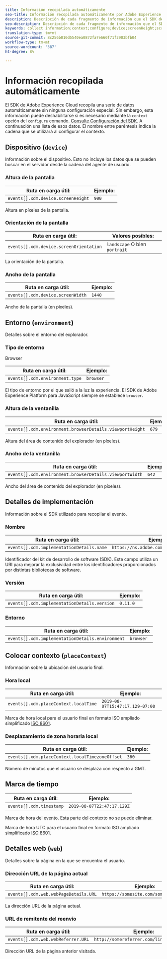 ```yaml
---
title: Información recopilada automáticamente
seo-title: Información recopilada automáticamente por Adobe Experience Platform Web SDK
description: Descripción de cada fragmento de información que el SDK de Adobe Experience Cloud recopila automáticamente
seo-description: Descripción de cada fragmento de información que el SDK de Adobe Experience Cloud recopila automáticamente
keywords: collect information;context;configure;device;screenHeight;screen Height;screenOrientation;screen Orientation;screenWidth;screen Width;environment;viewportHeight;viewport Height;viewportWidth;viewport Width;crowserDetails;browser details;implementationDetails;implementation Details;name;version;placeContext;localTime;local Time;localTimezoneOffset;local Timezone Offset;timestamp;web;url;webPageDetails;web Page Details;webReferrer;web Referrer;landscape;portrait;
translation-type: tm+mt
source-git-commit: 8c256b010d5540ea0872fa7e660f71f2903bfb04
workflow-type: tm+mt
source-wordcount: '387'
ht-degree: 8%

---
```



# Información recopilada automáticamente

El SDK de Adobe Experience Cloud recopila una serie de datos automáticamente sin ninguna configuración especial. Sin embargo, esta información puede deshabilitarse si es necesario mediante la `context` opción del `configure` comando. [Consulte Configuración del SDK](../fundamentals/configuring-the-sdk.md). A continuación una lista de esos datos. El nombre entre paréntesis indica la cadena que se utilizará al configurar el contexto.

## Dispositivo (`device`)

Información sobre el dispositivo. Esto no incluye los datos que se pueden buscar en el servidor desde la cadena del agente de usuario.

### Altura de la pantalla

| **Ruta en carga útil:** | **Ejemplo:** |
| ---------------------------------- | ------------ |
| `events[].xdm.device.screenHeight` | `900` |

Altura en píxeles de la pantalla.

### Orientación de la pantalla

| **Ruta en carga útil:** | **Valores posibles:** |
| --------------------------------------- | ------------------------- |
| `events[].xdm.device.screenOrientation` | `landscape` O bien `portrait` |

La orientación de la pantalla.

### Ancho de la pantalla

| **Ruta en carga útil:** | **Ejemplo:** |
| --------------------------------- | ------------ |
| `events[].xdm.device.screenWidth` | `1440` |

Ancho de la pantalla (en píxeles).

## Entorno (`environment`)

Detalles sobre el entorno del explorador.

### Tipo de entorno

Browser

| **Ruta en carga útil:** | **Ejemplo:** |
| ------------------------------- | ------------ |
| `events[].xdm.environment.type` | `browser` |

El tipo de entorno por el que salió a la luz la experiencia. El SDK de Adobe Experience Platform para JavaScript siempre se establece `browser`.

### Altura de la ventanilla

| **Ruta en carga útil:** | **Ejemplo:** |
| -------------------------------------------------------- | ------------ |
| `events[].xdm.environment.browserDetails.viewportHeight` | `679` |

Altura del área de contenido del explorador (en píxeles).

### Ancho de la ventanilla

| **Ruta en carga útil:** | **Ejemplo:** |
| ------------------------------------------------------- | ------------ |
| `events[].xdm.environment.browserDetails.viewportWidth` | `642` |

Ancho del área de contenido del explorador (en píxeles).

## Detalles de implementación

Información sobre el SDK utilizado para recopilar el evento.

### Nombre

| **Ruta en carga útil:** | **Ejemplo:** |
| ----------------------------------------- | --------------------------------------- |
| `events[].xdm.implementationDetails.name` | `https://ns.adobe.com/experience/alloy` |

Identificador del kit de desarrollo de software (SDK).  Este campo utiliza un URI para mejorar la exclusividad entre los identificadores proporcionados por distintas bibliotecas de software.

### Versión

| **Ruta en carga útil:** | **Ejemplo:** |
| -------------------------------------------- | ------------ |
| `events[].xdm.implementationDetails.version` | `0.11.0` |

### Entorno

| **Ruta en carga útil:** | **Ejemplo:** |
| ------------------------------------------------ | ------------ |
| `events[].xdm.implementationDetails.environment` | `browser` |


## Colocar contexto (`placeContext`)

Información sobre la ubicación del usuario final.

### Hora local

| **Ruta en carga útil:** | **Ejemplo:** |
| ------------------------------------- | ------------------------------- |
| `events[].xdm.placeContext.localTime` | `2019-08-07T15:47:17.129-07:00` |

Marca de hora local para el usuario final en formato ISO ampliado simplificado [ISO 8601](https://tools.ietf.org/html/rfc3339#section-5.6).

### Desplazamiento de zona horaria local

| **Ruta en carga útil:** | **Ejemplo:** |
| ----------------------------------------------- | ------------ |
| `events[].xdm.placeContext.localTimezoneOffset` | `360` |

Número de minutos que el usuario se desplaza con respecto a GMT.

## Marca de tiempo

| **Ruta en carga útil:** | **Ejemplo:** |
| ------------------------ | -------------------------- |
| `events[].xdm.timestamp` | `2019-08-07T22:47:17.129Z` |

Marca de hora del evento.  Esta parte del contexto no se puede eliminar.

Marca de hora UTC para el usuario final en formato ISO ampliado simplificado [ISO 8601](https://tools.ietf.org/html/rfc3339#section-5.6).

## Detalles web (`web`)

Detalles sobre la página en la que se encuentra el usuario.

### Dirección URL de la página actual

| **Ruta en carga útil:** | **Ejemplo:** |
| ------------------------------------- | ------------------------------------ |
| `events[].xdm.web.webPageDetails.URL` | `https://somesite.com/somepage.html` |

La dirección URL de la página actual.

### URL de remitente del reenvío

| **Ruta en carga útil:** | **Ejemplo:** |
| ---------------------------------- | ----------------------------------------- |
| `events[].xdm.web.webReferrer.URL` | `http://somereferrer.com/linkedpage.html` |

Dirección URL de la página anterior visitada.
